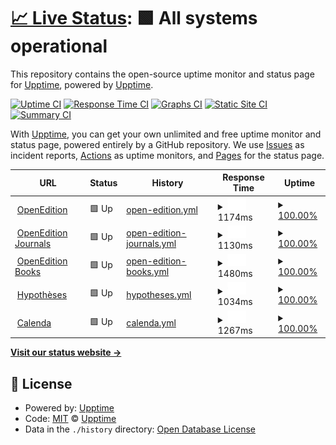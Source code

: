 # [📈 Live Status](https://upptime.github.io/upptime): <!--live status--> **🟩 All systems operational**

This repository contains the open-source uptime monitor and status page for [Upptime](https://upptime.js.org), powered by [Upptime](https://github.com/upptime/upptime).

[![Uptime CI](https://github.com/upptime/upptime/workflows/Uptime%20CI/badge.svg)](https://github.com/upptime/upptime/actions?query=workflow%3A%22Uptime+CI%22)
[![Response Time CI](https://github.com/upptime/upptime/workflows/Response%20Time%20CI/badge.svg)](https://github.com/upptime/upptime/actions?query=workflow%3A%22Response+Time+CI%22)
[![Graphs CI](https://github.com/upptime/upptime/workflows/Graphs%20CI/badge.svg)](https://github.com/upptime/upptime/actions?query=workflow%3A%22Graphs+CI%22)
[![Static Site CI](https://github.com/upptime/upptime/workflows/Static%20Site%20CI/badge.svg)](https://github.com/upptime/upptime/actions?query=workflow%3A%22Static+Site+CI%22)
[![Summary CI](https://github.com/upptime/upptime/workflows/Summary%20CI/badge.svg)](https://github.com/upptime/upptime/actions?query=workflow%3A%22Summary+CI%22)

With [Upptime](https://upptime.js.org), you can get your own unlimited and free uptime monitor and status page, powered entirely by a GitHub repository. We use [Issues](https://github.com/upptime/upptime/issues) as incident reports, [Actions](https://github.com/upptime/upptime/actions) as uptime monitors, and [Pages](https://upptime.github.io/upptime) for the status page.

<!--start: status pages-->
<!-- This summary is generated by Upptime (https://github.com/upptime/upptime) -->
<!-- Do not edit this manually, your changes will be overwritten -->
<!-- prettier-ignore -->
| URL | Status | History | Response Time | Uptime |
| --- | ------ | ------- | ------------- | ------ |
| <img alt="" src="https://favicons.githubusercontent.com/www.openedition.org" height="13"> [OpenEdition](https://www.openedition.org) | 🟩 Up | [open-edition.yml](https://github.com/bcenou/OEStatus/commits/HEAD/history/open-edition.yml) | <details><summary><img alt="Response time graph" src="./graphs/open-edition/response-time-week.png" height="20"> 1174ms</summary><br><a href="https://upptime.github.io/upptime/history/open-edition"><img alt="Response time 1174" src="https://img.shields.io/endpoint?url=https%3A%2F%2Fraw.githubusercontent.com%2Fbcenou%2FOEStatus%2FHEAD%2Fapi%2Fopen-edition%2Fresponse-time.json"></a><br><a href="https://upptime.github.io/upptime/history/open-edition"><img alt="24-hour response time 1174" src="https://img.shields.io/endpoint?url=https%3A%2F%2Fraw.githubusercontent.com%2Fbcenou%2FOEStatus%2FHEAD%2Fapi%2Fopen-edition%2Fresponse-time-day.json"></a><br><a href="https://upptime.github.io/upptime/history/open-edition"><img alt="7-day response time 1174" src="https://img.shields.io/endpoint?url=https%3A%2F%2Fraw.githubusercontent.com%2Fbcenou%2FOEStatus%2FHEAD%2Fapi%2Fopen-edition%2Fresponse-time-week.json"></a><br><a href="https://upptime.github.io/upptime/history/open-edition"><img alt="30-day response time 1174" src="https://img.shields.io/endpoint?url=https%3A%2F%2Fraw.githubusercontent.com%2Fbcenou%2FOEStatus%2FHEAD%2Fapi%2Fopen-edition%2Fresponse-time-month.json"></a><br><a href="https://upptime.github.io/upptime/history/open-edition"><img alt="1-year response time 1174" src="https://img.shields.io/endpoint?url=https%3A%2F%2Fraw.githubusercontent.com%2Fbcenou%2FOEStatus%2FHEAD%2Fapi%2Fopen-edition%2Fresponse-time-year.json"></a></details> | <details><summary><a href="https://upptime.github.io/upptime/history/open-edition">100.00%</a></summary><a href="https://upptime.github.io/upptime/history/open-edition"><img alt="All-time uptime 100.00%" src="https://img.shields.io/endpoint?url=https%3A%2F%2Fraw.githubusercontent.com%2Fbcenou%2FOEStatus%2FHEAD%2Fapi%2Fopen-edition%2Fuptime.json"></a><br><a href="https://upptime.github.io/upptime/history/open-edition"><img alt="24-hour uptime 100.00%" src="https://img.shields.io/endpoint?url=https%3A%2F%2Fraw.githubusercontent.com%2Fbcenou%2FOEStatus%2FHEAD%2Fapi%2Fopen-edition%2Fuptime-day.json"></a><br><a href="https://upptime.github.io/upptime/history/open-edition"><img alt="7-day uptime 100.00%" src="https://img.shields.io/endpoint?url=https%3A%2F%2Fraw.githubusercontent.com%2Fbcenou%2FOEStatus%2FHEAD%2Fapi%2Fopen-edition%2Fuptime-week.json"></a><br><a href="https://upptime.github.io/upptime/history/open-edition"><img alt="30-day uptime 100.00%" src="https://img.shields.io/endpoint?url=https%3A%2F%2Fraw.githubusercontent.com%2Fbcenou%2FOEStatus%2FHEAD%2Fapi%2Fopen-edition%2Fuptime-month.json"></a><br><a href="https://upptime.github.io/upptime/history/open-edition"><img alt="1-year uptime 100.00%" src="https://img.shields.io/endpoint?url=https%3A%2F%2Fraw.githubusercontent.com%2Fbcenou%2FOEStatus%2FHEAD%2Fapi%2Fopen-edition%2Fuptime-year.json"></a></details>
| <img alt="" src="https://favicons.githubusercontent.com/journals.openedition.org" height="13"> [OpenEdition Journals](https://journals.openedition.org) | 🟩 Up | [open-edition-journals.yml](https://github.com/bcenou/OEStatus/commits/HEAD/history/open-edition-journals.yml) | <details><summary><img alt="Response time graph" src="./graphs/open-edition-journals/response-time-week.png" height="20"> 1130ms</summary><br><a href="https://upptime.github.io/upptime/history/open-edition-journals"><img alt="Response time 1130" src="https://img.shields.io/endpoint?url=https%3A%2F%2Fraw.githubusercontent.com%2Fbcenou%2FOEStatus%2FHEAD%2Fapi%2Fopen-edition-journals%2Fresponse-time.json"></a><br><a href="https://upptime.github.io/upptime/history/open-edition-journals"><img alt="24-hour response time 1130" src="https://img.shields.io/endpoint?url=https%3A%2F%2Fraw.githubusercontent.com%2Fbcenou%2FOEStatus%2FHEAD%2Fapi%2Fopen-edition-journals%2Fresponse-time-day.json"></a><br><a href="https://upptime.github.io/upptime/history/open-edition-journals"><img alt="7-day response time 1130" src="https://img.shields.io/endpoint?url=https%3A%2F%2Fraw.githubusercontent.com%2Fbcenou%2FOEStatus%2FHEAD%2Fapi%2Fopen-edition-journals%2Fresponse-time-week.json"></a><br><a href="https://upptime.github.io/upptime/history/open-edition-journals"><img alt="30-day response time 1130" src="https://img.shields.io/endpoint?url=https%3A%2F%2Fraw.githubusercontent.com%2Fbcenou%2FOEStatus%2FHEAD%2Fapi%2Fopen-edition-journals%2Fresponse-time-month.json"></a><br><a href="https://upptime.github.io/upptime/history/open-edition-journals"><img alt="1-year response time 1130" src="https://img.shields.io/endpoint?url=https%3A%2F%2Fraw.githubusercontent.com%2Fbcenou%2FOEStatus%2FHEAD%2Fapi%2Fopen-edition-journals%2Fresponse-time-year.json"></a></details> | <details><summary><a href="https://upptime.github.io/upptime/history/open-edition-journals">100.00%</a></summary><a href="https://upptime.github.io/upptime/history/open-edition-journals"><img alt="All-time uptime 100.00%" src="https://img.shields.io/endpoint?url=https%3A%2F%2Fraw.githubusercontent.com%2Fbcenou%2FOEStatus%2FHEAD%2Fapi%2Fopen-edition-journals%2Fuptime.json"></a><br><a href="https://upptime.github.io/upptime/history/open-edition-journals"><img alt="24-hour uptime 100.00%" src="https://img.shields.io/endpoint?url=https%3A%2F%2Fraw.githubusercontent.com%2Fbcenou%2FOEStatus%2FHEAD%2Fapi%2Fopen-edition-journals%2Fuptime-day.json"></a><br><a href="https://upptime.github.io/upptime/history/open-edition-journals"><img alt="7-day uptime 100.00%" src="https://img.shields.io/endpoint?url=https%3A%2F%2Fraw.githubusercontent.com%2Fbcenou%2FOEStatus%2FHEAD%2Fapi%2Fopen-edition-journals%2Fuptime-week.json"></a><br><a href="https://upptime.github.io/upptime/history/open-edition-journals"><img alt="30-day uptime 100.00%" src="https://img.shields.io/endpoint?url=https%3A%2F%2Fraw.githubusercontent.com%2Fbcenou%2FOEStatus%2FHEAD%2Fapi%2Fopen-edition-journals%2Fuptime-month.json"></a><br><a href="https://upptime.github.io/upptime/history/open-edition-journals"><img alt="1-year uptime 100.00%" src="https://img.shields.io/endpoint?url=https%3A%2F%2Fraw.githubusercontent.com%2Fbcenou%2FOEStatus%2FHEAD%2Fapi%2Fopen-edition-journals%2Fuptime-year.json"></a></details>
| <img alt="" src="https://favicons.githubusercontent.com/books.openedition.org" height="13"> [OpenEdition Books](https://books.openedition.org) | 🟩 Up | [open-edition-books.yml](https://github.com/bcenou/OEStatus/commits/HEAD/history/open-edition-books.yml) | <details><summary><img alt="Response time graph" src="./graphs/open-edition-books/response-time-week.png" height="20"> 1480ms</summary><br><a href="https://upptime.github.io/upptime/history/open-edition-books"><img alt="Response time 1480" src="https://img.shields.io/endpoint?url=https%3A%2F%2Fraw.githubusercontent.com%2Fbcenou%2FOEStatus%2FHEAD%2Fapi%2Fopen-edition-books%2Fresponse-time.json"></a><br><a href="https://upptime.github.io/upptime/history/open-edition-books"><img alt="24-hour response time 1480" src="https://img.shields.io/endpoint?url=https%3A%2F%2Fraw.githubusercontent.com%2Fbcenou%2FOEStatus%2FHEAD%2Fapi%2Fopen-edition-books%2Fresponse-time-day.json"></a><br><a href="https://upptime.github.io/upptime/history/open-edition-books"><img alt="7-day response time 1480" src="https://img.shields.io/endpoint?url=https%3A%2F%2Fraw.githubusercontent.com%2Fbcenou%2FOEStatus%2FHEAD%2Fapi%2Fopen-edition-books%2Fresponse-time-week.json"></a><br><a href="https://upptime.github.io/upptime/history/open-edition-books"><img alt="30-day response time 1480" src="https://img.shields.io/endpoint?url=https%3A%2F%2Fraw.githubusercontent.com%2Fbcenou%2FOEStatus%2FHEAD%2Fapi%2Fopen-edition-books%2Fresponse-time-month.json"></a><br><a href="https://upptime.github.io/upptime/history/open-edition-books"><img alt="1-year response time 1480" src="https://img.shields.io/endpoint?url=https%3A%2F%2Fraw.githubusercontent.com%2Fbcenou%2FOEStatus%2FHEAD%2Fapi%2Fopen-edition-books%2Fresponse-time-year.json"></a></details> | <details><summary><a href="https://upptime.github.io/upptime/history/open-edition-books">100.00%</a></summary><a href="https://upptime.github.io/upptime/history/open-edition-books"><img alt="All-time uptime 100.00%" src="https://img.shields.io/endpoint?url=https%3A%2F%2Fraw.githubusercontent.com%2Fbcenou%2FOEStatus%2FHEAD%2Fapi%2Fopen-edition-books%2Fuptime.json"></a><br><a href="https://upptime.github.io/upptime/history/open-edition-books"><img alt="24-hour uptime 100.00%" src="https://img.shields.io/endpoint?url=https%3A%2F%2Fraw.githubusercontent.com%2Fbcenou%2FOEStatus%2FHEAD%2Fapi%2Fopen-edition-books%2Fuptime-day.json"></a><br><a href="https://upptime.github.io/upptime/history/open-edition-books"><img alt="7-day uptime 100.00%" src="https://img.shields.io/endpoint?url=https%3A%2F%2Fraw.githubusercontent.com%2Fbcenou%2FOEStatus%2FHEAD%2Fapi%2Fopen-edition-books%2Fuptime-week.json"></a><br><a href="https://upptime.github.io/upptime/history/open-edition-books"><img alt="30-day uptime 100.00%" src="https://img.shields.io/endpoint?url=https%3A%2F%2Fraw.githubusercontent.com%2Fbcenou%2FOEStatus%2FHEAD%2Fapi%2Fopen-edition-books%2Fuptime-month.json"></a><br><a href="https://upptime.github.io/upptime/history/open-edition-books"><img alt="1-year uptime 100.00%" src="https://img.shields.io/endpoint?url=https%3A%2F%2Fraw.githubusercontent.com%2Fbcenou%2FOEStatus%2FHEAD%2Fapi%2Fopen-edition-books%2Fuptime-year.json"></a></details>
| <img alt="" src="https://favicons.githubusercontent.com/hypotheses.org" height="13"> [Hypothèses](https://hypotheses.org) | 🟩 Up | [hypotheses.yml](https://github.com/bcenou/OEStatus/commits/HEAD/history/hypotheses.yml) | <details><summary><img alt="Response time graph" src="./graphs/hypotheses/response-time-week.png" height="20"> 1034ms</summary><br><a href="https://upptime.github.io/upptime/history/hypotheses"><img alt="Response time 1034" src="https://img.shields.io/endpoint?url=https%3A%2F%2Fraw.githubusercontent.com%2Fbcenou%2FOEStatus%2FHEAD%2Fapi%2Fhypotheses%2Fresponse-time.json"></a><br><a href="https://upptime.github.io/upptime/history/hypotheses"><img alt="24-hour response time 1034" src="https://img.shields.io/endpoint?url=https%3A%2F%2Fraw.githubusercontent.com%2Fbcenou%2FOEStatus%2FHEAD%2Fapi%2Fhypotheses%2Fresponse-time-day.json"></a><br><a href="https://upptime.github.io/upptime/history/hypotheses"><img alt="7-day response time 1034" src="https://img.shields.io/endpoint?url=https%3A%2F%2Fraw.githubusercontent.com%2Fbcenou%2FOEStatus%2FHEAD%2Fapi%2Fhypotheses%2Fresponse-time-week.json"></a><br><a href="https://upptime.github.io/upptime/history/hypotheses"><img alt="30-day response time 1034" src="https://img.shields.io/endpoint?url=https%3A%2F%2Fraw.githubusercontent.com%2Fbcenou%2FOEStatus%2FHEAD%2Fapi%2Fhypotheses%2Fresponse-time-month.json"></a><br><a href="https://upptime.github.io/upptime/history/hypotheses"><img alt="1-year response time 1034" src="https://img.shields.io/endpoint?url=https%3A%2F%2Fraw.githubusercontent.com%2Fbcenou%2FOEStatus%2FHEAD%2Fapi%2Fhypotheses%2Fresponse-time-year.json"></a></details> | <details><summary><a href="https://upptime.github.io/upptime/history/hypotheses">100.00%</a></summary><a href="https://upptime.github.io/upptime/history/hypotheses"><img alt="All-time uptime 100.00%" src="https://img.shields.io/endpoint?url=https%3A%2F%2Fraw.githubusercontent.com%2Fbcenou%2FOEStatus%2FHEAD%2Fapi%2Fhypotheses%2Fuptime.json"></a><br><a href="https://upptime.github.io/upptime/history/hypotheses"><img alt="24-hour uptime 100.00%" src="https://img.shields.io/endpoint?url=https%3A%2F%2Fraw.githubusercontent.com%2Fbcenou%2FOEStatus%2FHEAD%2Fapi%2Fhypotheses%2Fuptime-day.json"></a><br><a href="https://upptime.github.io/upptime/history/hypotheses"><img alt="7-day uptime 100.00%" src="https://img.shields.io/endpoint?url=https%3A%2F%2Fraw.githubusercontent.com%2Fbcenou%2FOEStatus%2FHEAD%2Fapi%2Fhypotheses%2Fuptime-week.json"></a><br><a href="https://upptime.github.io/upptime/history/hypotheses"><img alt="30-day uptime 100.00%" src="https://img.shields.io/endpoint?url=https%3A%2F%2Fraw.githubusercontent.com%2Fbcenou%2FOEStatus%2FHEAD%2Fapi%2Fhypotheses%2Fuptime-month.json"></a><br><a href="https://upptime.github.io/upptime/history/hypotheses"><img alt="1-year uptime 100.00%" src="https://img.shields.io/endpoint?url=https%3A%2F%2Fraw.githubusercontent.com%2Fbcenou%2FOEStatus%2FHEAD%2Fapi%2Fhypotheses%2Fuptime-year.json"></a></details>
| <img alt="" src="https://favicons.githubusercontent.com/calenda.org" height="13"> [Calenda](https://calenda.org) | 🟩 Up | [calenda.yml](https://github.com/bcenou/OEStatus/commits/HEAD/history/calenda.yml) | <details><summary><img alt="Response time graph" src="./graphs/calenda/response-time-week.png" height="20"> 1267ms</summary><br><a href="https://upptime.github.io/upptime/history/calenda"><img alt="Response time 1267" src="https://img.shields.io/endpoint?url=https%3A%2F%2Fraw.githubusercontent.com%2Fbcenou%2FOEStatus%2FHEAD%2Fapi%2Fcalenda%2Fresponse-time.json"></a><br><a href="https://upptime.github.io/upptime/history/calenda"><img alt="24-hour response time 1267" src="https://img.shields.io/endpoint?url=https%3A%2F%2Fraw.githubusercontent.com%2Fbcenou%2FOEStatus%2FHEAD%2Fapi%2Fcalenda%2Fresponse-time-day.json"></a><br><a href="https://upptime.github.io/upptime/history/calenda"><img alt="7-day response time 1267" src="https://img.shields.io/endpoint?url=https%3A%2F%2Fraw.githubusercontent.com%2Fbcenou%2FOEStatus%2FHEAD%2Fapi%2Fcalenda%2Fresponse-time-week.json"></a><br><a href="https://upptime.github.io/upptime/history/calenda"><img alt="30-day response time 1267" src="https://img.shields.io/endpoint?url=https%3A%2F%2Fraw.githubusercontent.com%2Fbcenou%2FOEStatus%2FHEAD%2Fapi%2Fcalenda%2Fresponse-time-month.json"></a><br><a href="https://upptime.github.io/upptime/history/calenda"><img alt="1-year response time 1267" src="https://img.shields.io/endpoint?url=https%3A%2F%2Fraw.githubusercontent.com%2Fbcenou%2FOEStatus%2FHEAD%2Fapi%2Fcalenda%2Fresponse-time-year.json"></a></details> | <details><summary><a href="https://upptime.github.io/upptime/history/calenda">100.00%</a></summary><a href="https://upptime.github.io/upptime/history/calenda"><img alt="All-time uptime 100.00%" src="https://img.shields.io/endpoint?url=https%3A%2F%2Fraw.githubusercontent.com%2Fbcenou%2FOEStatus%2FHEAD%2Fapi%2Fcalenda%2Fuptime.json"></a><br><a href="https://upptime.github.io/upptime/history/calenda"><img alt="24-hour uptime 100.00%" src="https://img.shields.io/endpoint?url=https%3A%2F%2Fraw.githubusercontent.com%2Fbcenou%2FOEStatus%2FHEAD%2Fapi%2Fcalenda%2Fuptime-day.json"></a><br><a href="https://upptime.github.io/upptime/history/calenda"><img alt="7-day uptime 100.00%" src="https://img.shields.io/endpoint?url=https%3A%2F%2Fraw.githubusercontent.com%2Fbcenou%2FOEStatus%2FHEAD%2Fapi%2Fcalenda%2Fuptime-week.json"></a><br><a href="https://upptime.github.io/upptime/history/calenda"><img alt="30-day uptime 100.00%" src="https://img.shields.io/endpoint?url=https%3A%2F%2Fraw.githubusercontent.com%2Fbcenou%2FOEStatus%2FHEAD%2Fapi%2Fcalenda%2Fuptime-month.json"></a><br><a href="https://upptime.github.io/upptime/history/calenda"><img alt="1-year uptime 100.00%" src="https://img.shields.io/endpoint?url=https%3A%2F%2Fraw.githubusercontent.com%2Fbcenou%2FOEStatus%2FHEAD%2Fapi%2Fcalenda%2Fuptime-year.json"></a></details>

<!--end: status pages-->

[**Visit our status website →**](https://upptime.github.io/upptime)

## 📄 License

- Powered by: [Upptime](https://github.com/upptime/upptime)
- Code: [MIT](./LICENSE) © [Upptime](https://upptime.js.org)
- Data in the `./history` directory: [Open Database License](https://opendatacommons.org/licenses/odbl/1-0/)
